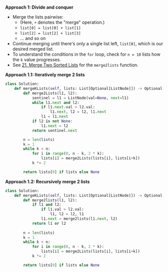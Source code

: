 **Approach 1: Divide and conquer**

* Merge the lists pairwise:
	* (Here, `+` denotes the "merge" operation.)
	* `list[0] = list[0] + list[1]`
	* `list[2] = list[2] + list[3]`
	* ... and so on
* Continue merging until there's only a single list left, `list[0]`, which is our desired merged list.
* To understand the conditions in the `for` loop, check for `n = 10` lists how the `k` value progresses.
* See [21. Merge Two Sorted Lists](https://leetcode.com/problems/merge-two-sorted-lists/) for the `merge2lists` function.

**Approach 1.1: Iteratively merge 2 lists**

```py
class Solution:
    def mergeKLists(self, lists: List[Optional[ListNode]]) -> Optional[ListNode]:
        def merge2Lists(l1, l2):
            sentinel = l1 = ListNode(val=None, next=l1)
            while l1.next and l2:
                if l1.next.val > l2.val:
                    l1.next, l2 = l2, l1.next                
                l1 = l1.next
            if l2 is not None:
                l1.next = l2
            return sentinel.next            

        n = len(lists)
        k = 1
        while k < n:
            for i in range(0, n - k, 2 * k):
                lists[i] = merge2Lists(lists[i], lists[i+k])
            k *= 2

        return lists[0] if lists else None
```

**Approach 1.2: Recursively merge 2 lists**

```py
class Solution:
    def mergeKLists(self, lists: List[Optional[ListNode]]) -> Optional[ListNode]:
        def merge2lists(l1, l2):
            if l1 and l2:
                if l1.val > l2.val:
                    l1, l2 = l2, l1
                l1.next = merge2lists(l1.next, l2)
            return l1 or l2
            
        n = len(lists)
        k = 1
        while k < n:
            for i in range(0, n - k, 2 * k):
                lists[i] = merge2Lists(lists[i], lists[i+k])
            k *= 2

        return lists[0] if lists else None        
```

